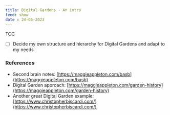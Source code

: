 ```yaml
---
title: Digital Gardens - An intro
feed: show
date : 24-05-2023
---
```


TOC

- [ ] Decide my own structure and hierarchy for Digital Gardens and adapt to my needs

### References
- Second brain notes: [https://maggieappleton.com/basb](https://maggieappleton.com/basb)
- Digital Garden approach: [https://maggieappleton.com/garden-history](https://maggieappleton.com/garden-history)
- Another great Digital Garden example: [https://www.christopherbiscardi.com/](https://www.christopherbiscardi.com/)
